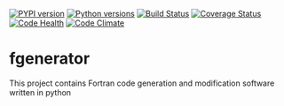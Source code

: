 [![PYPI version](https://img.shields.io/pypi/v/fgenerator.png)](https://pypi.python.org/pypi/fgenerator)
[![Python versions](https://img.shields.io/pypi/pyversions/fgenerator.svg)](https://pypi.python.org/pypi/fgenerator)
[![Build Status](https://travis-ci.org/stfc/fgenerator.svg?branch=master)](https://travis-ci.org/stfc/fgenerator)
[![Coverage Status](https://coveralls.io/repos/github/stfc/fgenerator/badge.svg?branch=master)](https://coveralls.io/github/stfc/fgenerator?branch=master)
[![Code Health](https://landscape.io/github/stfc/fgenerator/master/landscape.svg?style=flat)](https://landscape.io/github/stfc/fgenerator/master)
[![Code Climate](https://codeclimate.com/github/stfc/fgenerator/badges/gpa.svg)](https://codeclimate.com/github/stfc/fgenerator)

# fgenerator
This project contains Fortran code generation and modification software written in python
